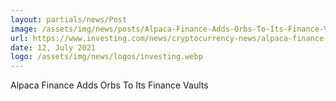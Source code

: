 ```yaml
---
layout: partials/news/Post
image: /assets/img/news/posts/Alpaca-Finance-Adds-Orbs-To-Its-Finance-Vaults-investing.jpeg
url: https://www.investing.com/news/cryptocurrency-news/alpaca-finance-adds-orbs-token-to-its-alpaca-vault-2555454
date: 12, July 2021
logo: /assets/img/news/logos/investing.webp
---
```


Alpaca Finance Adds Orbs To Its Finance Vaults